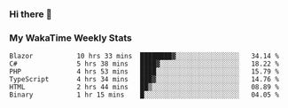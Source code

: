 ### Hi there 👋

<!--
**royschrauwen/royschrauwen** is a ✨ _special_ ✨ repository because its `README.md` (this file) appears on your GitHub profile.

Here are some ideas to get you started:

- 🔭 I’m currently working on ...
- 🌱 I’m currently learning ...
- 👯 I’m looking to collaborate on ...
- 🤔 I’m looking for help with ...
- 💬 Ask me about ...
- 📫 How to reach me: ...
- 😄 Pronouns: ...
- ⚡ Fun fact: ...
-->


### My WakaTime Weekly Stats
<!--START_SECTION:waka-->

```text
Blazor           10 hrs 33 mins  ████████▓░░░░░░░░░░░░░░░░   34.14 %
C#               5 hrs 38 mins   ████▓░░░░░░░░░░░░░░░░░░░░   18.22 %
PHP              4 hrs 53 mins   ████░░░░░░░░░░░░░░░░░░░░░   15.79 %
TypeScript       4 hrs 34 mins   ███▓░░░░░░░░░░░░░░░░░░░░░   14.76 %
HTML             2 hrs 44 mins   ██▒░░░░░░░░░░░░░░░░░░░░░░   08.89 %
Binary           1 hr 15 mins    █░░░░░░░░░░░░░░░░░░░░░░░░   04.05 %
```

<!--END_SECTION:waka-->
